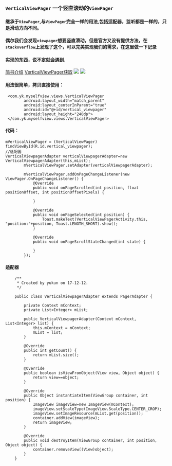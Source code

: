 ### `VerticalViewPager` 一个竖直滚动的`ViewPager`
#### 继承于`ViewPager`,与`ViewPager`完全一样的用法,包括适配器，监听都是一样的，只是滑动方向不同。
#### 偶尔我们会发现`viewpager`想要竖直滑动，但是官方又没有提供方法，在`stackoverflow`上发现了这个，可以完美实现我们的需求，在这里做一下记录
#### 实现的东西，说不定就会遇到. 
[简书介绍](http://www.jianshu.com/p/f1163d1161a2)
[VerticalViewPager获取](https://github.com/yukunkun/MySelfView/blob/master/app/src/main/java/com/yk/myselfview/views/VerticalViewPager.java)
![](http://upload-images.jianshu.io/upload_images/3001453-068ff97e6b749129.jpg)
![](http://upload-images.jianshu.io/upload_images/3001453-a1b489e884924803.jpg)
#### 用法很简单，拷贝直接使用：
     <com.yk.myselfview.views.VerticalViewPager 
            android:layout_width="match_parent"
            android:layout_centerInParent="true"
            android:id="@+id/vertical_viewpager"
            android:layout_height="240dp">
     </com.yk.myselfview.views.VerticalViewPager>
#### 代码：
    mVerticalViewPager = (VerticalViewPager) findViewById(R.id.vertical_viewpager);
    //适配器
    VerticalViewpagerAdapter verticalViewpagerAdapter=new VerticalViewpagerAdapter(this,mList);
            mVerticalViewPager.setAdapter(verticalViewpagerAdapter);
    
            mVerticalViewPager.addOnPageChangeListener(new ViewPager.OnPageChangeListener() {
                @Override
                public void onPageScrolled(int position, float positionOffset, int positionOffsetPixels) {
    
                }
    
                @Override
                public void onPageSelected(int position) {
                    Toast.makeText(VerticalViewPagerActivity.this, "position:"+position, Toast.LENGTH_SHORT).show();
                }
    
                @Override
                public void onPageScrollStateChanged(int state) {
    
                }
            });
#### 适配器
        /**
         * Created by yukun on 17-12-12.
         */
        
        public class VerticalViewpagerAdapter extends PagerAdapter {
        
            private Context mContext;
            private List<Integer> mList;
        
            public VerticalViewpagerAdapter(Context mContext, List<Integer> list) {
                this.mContext = mContext;
                mList = list;
            }
        
            @Override
            public int getCount() {
                return mList.size();
            }
        
            @Override
            public boolean isViewFromObject(View view, Object object) {
                return view==object;
            }
        
            @Override
            public Object instantiateItem(ViewGroup container, int position) {
                ImageView imageView=new ImageView(mContext);
                imageView.setScaleType(ImageView.ScaleType.CENTER_CROP);
                imageView.setImageResource(mList.get(position));
                container.addView(imageView);
                return imageView;
            }
        
            @Override
            public void destroyItem(ViewGroup container, int position, Object object) {
                container.removeView((View)object);
            }
        }
            